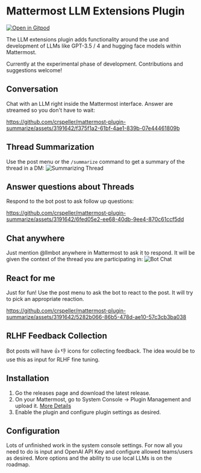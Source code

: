 # Mattermost LLM Extensions Plugin

[![Open in Gitpod](https://gitpod.io/button/open-in-gitpod.svg)](https://gitpod.io/#https://github.com/azigler/mattermost-ai-framework)

The LLM extensions plugin adds functionality around the use and development of LLMs like GPT-3.5 / 4 and hugging face models within Mattermost. 

Currently at the experimental phase of development. Contributions and suggestions welcome! 

## Conversation

Chat with an LLM right inside the Mattermost interface. Answer are streamed so you don't have to wait:

https://github.com/crspeller/mattermost-plugin-summarize/assets/3191642/f375f1a2-61bf-4ae1-839b-07e44461809b

## Thread Summarization
Use the post menu or the `/summarize` command to get a summary of the thread in a DM:
![Summarizing Thread](/img/summarize_thread.png)

## Answer questions about Threads
Respond to the bot post to ask follow up questions:

https://github.com/crspeller/mattermost-plugin-summarize/assets/3191642/6fed05e2-ee68-40db-9ee4-870c61ccf5dd

## Chat anywhere
Just mention @llmbot anywhere in Mattermost to ask it to respond. It will be given the context of the thread you are participating in:
![Bot Chat](/img/mention_bot.png)

## React for me
Just for fun! Use the post menu to ask the bot to react to the post. It will try to pick an appropriate reaction.

https://github.com/crspeller/mattermost-plugin-summarize/assets/3191642/5282b066-86b5-478d-ae10-57c3cb3ba038

## RLHF Feedback Collection
Bot posts will have :+1: :-1: icons for collecting feedback. The idea would be to use this as input for RLHF fine tuning.


## Installation

1. Go the releases page and download the latest release.
2. On your Mattermost, go to System Console -> Plugin Management and upload it. [More Details](https://docs.mattermost.com/administration/plugins.html#plugin-uploads)
3. Enable the plugin and configure plugin settings as desired.

## Configuration

Lots of unfinished work in the system console settings. For now all you need to do is input and OpenAI API Key and configure allowed teams/users as desired. More options and the ability to use local LLMs is on the roadmap.
